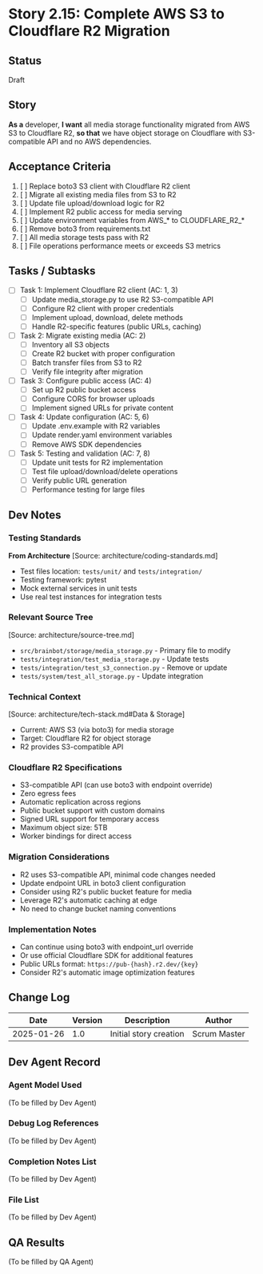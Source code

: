 # Story 2.15: Complete AWS S3 to Cloudflare R2 Migration

## Status
Draft

## Story
**As a** developer,
**I want** all media storage functionality migrated from AWS S3 to Cloudflare R2,
**so that** we have object storage on Cloudflare with S3-compatible API and no AWS dependencies.

## Acceptance Criteria
1. [ ] Replace boto3 S3 client with Cloudflare R2 client
2. [ ] Migrate all existing media files from S3 to R2
3. [ ] Update file upload/download logic for R2
4. [ ] Implement R2 public access for media serving
5. [ ] Update environment variables from AWS_* to CLOUDFLARE_R2_*
6. [ ] Remove boto3 from requirements.txt
7. [ ] All media storage tests pass with R2
8. [ ] File operations performance meets or exceeds S3 metrics

## Tasks / Subtasks
- [ ] Task 1: Implement Cloudflare R2 client (AC: 1, 3)
  - [ ] Update media_storage.py to use R2 S3-compatible API
  - [ ] Configure R2 client with proper credentials
  - [ ] Implement upload, download, delete methods
  - [ ] Handle R2-specific features (public URLs, caching)
- [ ] Task 2: Migrate existing media (AC: 2)
  - [ ] Inventory all S3 objects
  - [ ] Create R2 bucket with proper configuration
  - [ ] Batch transfer files from S3 to R2
  - [ ] Verify file integrity after migration
- [ ] Task 3: Configure public access (AC: 4)
  - [ ] Set up R2 public bucket access
  - [ ] Configure CORS for browser uploads
  - [ ] Implement signed URLs for private content
- [ ] Task 4: Update configuration (AC: 5, 6)
  - [ ] Update .env.example with R2 variables
  - [ ] Update render.yaml environment variables
  - [ ] Remove AWS SDK dependencies
- [ ] Task 5: Testing and validation (AC: 7, 8)
  - [ ] Update unit tests for R2 implementation
  - [ ] Test file upload/download/delete operations
  - [ ] Verify public URL generation
  - [ ] Performance testing for large files

## Dev Notes

### Testing Standards
**From Architecture** [Source: architecture/coding-standards.md]
- Test files location: `tests/unit/` and `tests/integration/`
- Testing framework: pytest
- Mock external services in unit tests
- Use real test instances for integration tests

### Relevant Source Tree
[Source: architecture/source-tree.md]
- `src/brainbot/storage/media_storage.py` - Primary file to modify
- `tests/integration/test_media_storage.py` - Update tests
- `tests/integration/test_s3_connection.py` - Remove or update
- `tests/system/test_all_storage.py` - Update integration

### Technical Context
[Source: architecture/tech-stack.md#Data & Storage]
- Current: AWS S3 (via boto3) for media storage
- Target: Cloudflare R2 for object storage
- R2 provides S3-compatible API

### Cloudflare R2 Specifications
- S3-compatible API (can use boto3 with endpoint override)
- Zero egress fees
- Automatic replication across regions
- Public bucket support with custom domains
- Signed URL support for temporary access
- Maximum object size: 5TB
- Worker bindings for direct access

### Migration Considerations
- R2 uses S3-compatible API, minimal code changes needed
- Update endpoint URL in boto3 client configuration
- Consider using R2's public bucket feature for media
- Leverage R2's automatic caching at edge
- No need to change bucket naming conventions

### Implementation Notes
- Can continue using boto3 with endpoint_url override
- Or use official Cloudflare SDK for additional features
- Public URLs format: `https://pub-{hash}.r2.dev/{key}`
- Consider R2's automatic image optimization features

## Change Log
| Date | Version | Description | Author |
|------|---------|-------------|--------|
| 2025-01-26 | 1.0 | Initial story creation | Scrum Master |

## Dev Agent Record

### Agent Model Used
(To be filled by Dev Agent)

### Debug Log References
(To be filled by Dev Agent)

### Completion Notes List
(To be filled by Dev Agent)

### File List
(To be filled by Dev Agent)

## QA Results
(To be filled by QA Agent)